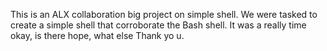 This is an ALX collaboration big project on simple shell. We were tasked to create a simple shell that corroborate the Bash shell.
It was a really time okay, is there hope, what else
Thank yo
u.

